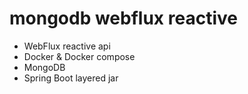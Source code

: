 # mongodb webflux reactive

- WebFlux reactive api
- Docker & Docker compose
- MongoDB
- Spring Boot layered jar
